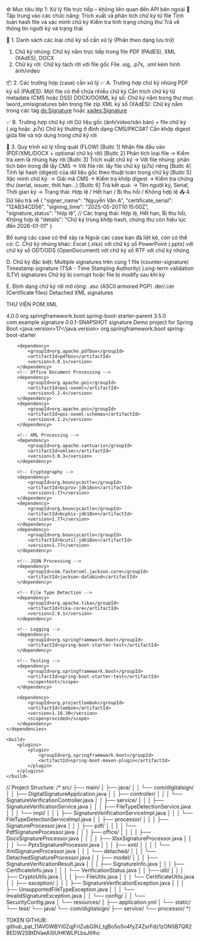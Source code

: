 ⚙️ Mục tiêu lớp 1: Xử lý file trực tiếp – không liên quan đến API bên ngoài
📌 Tập trung vào các chức năng:
Trích xuất và phân tích chữ ký từ file
Tính toán hash file và xác minh chữ ký
Kiểm tra tình trạng chứng thư
Trả về thông tin người ký và trạng thái

🧩 1. Danh sách các loại chữ ký số cần xử lý (Phân theo dạng lưu trữ)
1. Chữ ký nhúng: Chữ ký nằm trực tiếp trong file	PDF (PAdES), XML (XAdES), DOCX
2. Chữ ký rời: Chữ ký tách rời với file gốc	File .sig, .p7s, .xml kèm hình ảnh/video

📦 2. Các trường hợp (case) cần xử lý
✅ A. Trường hợp chữ ký nhúng
PDF ký số (PAdES):
Một file có thể chứa nhiều chữ ký
Cần trích chữ ký từ metadata (CMS hoặc DSS)
DOCX/OOXML ký số:
Chữ ký nằm trong thư mục \word\_xmlsignatures bên trong file zip
XML ký số (XAdES):
Chữ ký nằm trong các tag <ds:Signature> hoặc <xades:Signature>

✅ B. Trường hợp chữ ký rời
Dữ liệu gốc (ảnh/video/văn bản) + file chữ ký (.sig hoặc .p7s)
Chữ ký thường ở định dạng CMS/PKCS#7
Cần khớp digest giữa file và nội dung trong chữ ký rời

🔄 3. Quy trình xử lý tổng quát (FLOW)
[Bước 1] Nhận file đầu vào (PDF/XML/DOCX + optional chữ ký rời)
[Bước 2] Phân tích loại file
→ Kiểm tra xem là nhúng hay rời
[Bước 3] Trích xuất chữ ký
→ Với file nhúng: phân tích bên trong để lấy CMS
→ Với file rời: lấy file chữ ký (p7s) riêng
[Bước 4] Tính lại hash (digest) của dữ liệu gốc theo thuật toán trong chữ ký
[Bước 5] Xác minh chữ ký:
→ Giải mã CMS
→ Kiểm tra khớp digest
→ Kiểm tra chứng thư (serial, issuer, thời hạn...)
[Bước 6] Trả kết quả:
→ Tên người ký, Serial, Thời gian ký
→ Trạng thái: Hợp lệ / Hết hạn / Bị thu hồi / Không hợp lệ
📤 4. Dữ liệu trả về
{
  "signer_name": "Nguyễn Văn A",
  "certificate_serial": "12AB34CD56",
  "signing_time": "2025-05-20T10:15:00Z",
  "signature_status": "Hợp lệ",  // Các trạng thái: Hợp lệ, Hết hạn, Bị thu hồi, Không hợp lệ
  "details": "Chữ ký trùng khớp hash, chứng thư còn hiệu lực đến 2026-01-01"
}

Bổ sung các case có thể xảy ra
Ngoài các case bạn đã liệt kê, còn có thể có:
C. Chữ ký nhúng khác:
Excel (.xlsx) với chữ ký số
PowerPoint (.pptx) với chữ ký số
ODT/ODS (OpenDocument) với chữ ký số
RTF với chữ ký nhúng

D. Chữ ký đặc biệt:
Multiple signatures trên cùng 1 file (counter-signature)
Timestamp signature (TSA - Time Stamping Authority)
Long-term validation (LTV) signatures
Chữ ký bị corrupt hoặc file bị modify sau khi ký

E. Định dạng chữ ký rời mở rộng:
.asc (ASCII armored PGP)
.der/.cer (Certificate files)
Detached XML signatures

THƯ VIỆN POM.XML
<?xml version="1.0" encoding="UTF-8"?>
<project xmlns="http://maven.apache.org/POM/4.0.0" xmlns:xsi="http://www.w3.org/2001/XMLSchema-instance"
	xsi:schemaLocation="http://maven.apache.org/POM/4.0.0 https://maven.apache.org/xsd/maven-4.0.0.xsd">
	<modelVersion>4.0.0</modelVersion>
	<parent>
		<groupId>org.springframework.boot</groupId>
		<artifactId>spring-boot-starter-parent</artifactId>
		<version>3.5.0</version>
		<relativePath/> <!-- lookup parent from repository -->
	</parent>
	<groupId>com.example</groupId>
	<artifactId>signature</artifactId>
	<version>0.0.1-SNAPSHOT</version>
	<name>signature</name>
	<description>Demo project for Spring Boot</description>
	<url/>
	<licenses>
		<license/>
	</licenses>
	<developers>
		<developer/>
	</developers>
	<scm>
		<connection/>
		<developerConnection/>
		<tag/>
		<url/>
	</scm>
	<properties>
		<java.version>17</java.version>
	</properties>
	<dependencies>
		<dependency>
			<groupId>org.springframework.boot</groupId>
			<artifactId>spring-boot-starter</artifactId>
		</dependency>

		<dependency>
			<groupId>org.apache.pdfbox</groupId>
			<artifactId>pdfbox</artifactId>
			<version>3.0.1</version>
		</dependency>
		<!-- Office Document Processing -->
		<dependency>
			<groupId>org.apache.poi</groupId>
			<artifactId>poi-ooxml</artifactId>
			<version>5.2.4</version>
		</dependency>
		<dependency>
			<groupId>org.apache.poi</groupId>
			<artifactId>poi-ooxml-schemas</artifactId>
			<version>4.1.2</version>
		</dependency>

		<!-- XML Processing -->
		<dependency>
			<groupId>org.apache.santuario</groupId>
			<artifactId>xmlsec</artifactId>
			<version>3.0.3</version>
		</dependency>

		<!-- Cryptography -->
		<dependency>
			<groupId>org.bouncycastle</groupId>
			<artifactId>bcprov-jdk18on</artifactId>
			<version>1.77</version>
		</dependency>
		<dependency>
			<groupId>org.bouncycastle</groupId>
			<artifactId>bcpkix-jdk18on</artifactId>
			<version>1.77</version>
		</dependency>
		<dependency>
			<groupId>org.bouncycastle</groupId>
			<artifactId>bcutil-jdk18on</artifactId>
			<version>1.77</version>
		</dependency>

		<!-- JSON Processing -->
		<dependency>
			<groupId>com.fasterxml.jackson.core</groupId>
			<artifactId>jackson-databind</artifactId>
		</dependency>

		<!-- File Type Detection -->
		<dependency>
			<groupId>org.apache.tika</groupId>
			<artifactId>tika-core</artifactId>
			<version>2.9.1</version>
		</dependency>

		<!-- Logging -->
		<dependency>
			<groupId>org.springframework.boot</groupId>
			<artifactId>spring-boot-starter-test</artifactId>
		</dependency>

		<!-- Testing -->
		<dependency>
			<groupId>org.springframework.boot</groupId>
			<artifactId>spring-boot-starter-test</artifactId>
			<scope>test</scope>
		</dependency>

		<dependency>
			<groupId>org.projectlombok</groupId>
			<artifactId>lombok</artifactId>
			<version>1.18.30</version>
			<scope>provided</scope>
		</dependency>
	</dependencies>

	<build>
		<plugins>
			<plugin>
				<groupId>org.springframework.boot</groupId>
				<artifactId>spring-boot-maven-plugin</artifactId>
			</plugin>
		</plugins>
	</build>

</project>


// Project Structure:
/*
src/
├── main/
│   ├── java/
│   │   └── com/digitalsign/
│   │       ├── DigitalSignatureApplication.java
│   │       ├── controller/
│   │       │   └── SignatureVerificationController.java
│   │       ├── service/
│   │       │   ├── SignatureVerificationService.java
│   │       │   ├── FileTypeDetectionService.java
│   │       │   └── impl/
│   │       │       ├── SignatureVerificationServiceImpl.java
│   │       │       └── FileTypeDetectionServiceImpl.java
│   │       ├── processor/
│   │       │   ├── SignatureProcessor.java
│   │       │   ├── pdf/
│   │       │   │   └── PdfSignatureProcessor.java
│   │       │   ├── office/
│   │       │   │   ├── DocxSignatureProcessor.java
│   │       │   │   ├── XlsxSignatureProcessor.java
│   │       │   │   └── PptxSignatureProcessor.java
│   │       │   ├── xml/
│   │       │   │   └── XmlSignatureProcessor.java
│   │       │   └── detached/
│   │       │       └── DetachedSignatureProcessor.java
│   │       ├── model/
│   │       │   ├── SignatureVerificationResult.java
│   │       │   ├── SignatureInfo.java
│   │       │   ├── CertificateInfo.java
│   │       │   └── VerificationStatus.java
│   │       ├── util/
│   │       │   ├── CryptoUtils.java
│   │       │   ├── FileUtils.java
│   │       │   └── CertificateUtils.java
│   │       ├── exception/
│   │       │   ├── SignatureVerificationException.java
│   │       │   ├── UnsupportedFileTypeException.java
│   │       │   └── InvalidSignatureException.java
│   │       └── config/
│   │           └── SecurityConfig.java
│   └── resources/
│       ├── application.yml
│       └── static/
└── test/
    └── java/
        └── com/digitalsign/
            ├── service/
            └── processor/
*/

TOKEN GITHUB: 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
